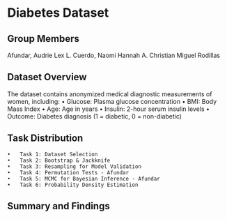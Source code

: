 # Diabetes Dataset

## Group Members
Afundar, Audrie Lex L.
Cuerdo, Naomi Hannah A.
Christian Miguel Rodillas

## Dataset Overview

The dataset contains anonymized medical diagnostic measurements of women, including:
	•	Glucose: Plasma glucose concentration
	•	BMI: Body Mass Index
	•	Age: Age in years
	•	Insulin: 2-hour serum insulin levels
	•	Outcome: Diabetes diagnosis (1 = diabetic, 0 = non-diabetic)

 ## Task Distribution
 	•	Task 1: Dataset Selection
	•	Task 2: Bootstrap & Jackknife
	•	Task 3: Resampling for Model Validation
	•	Task 4: Permutation Tests - Afundar
	•	Task 5: MCMC for Bayesian Inference - Afundar
 	•	Task 6: Probability Density Estimation


## Summary and Findings



